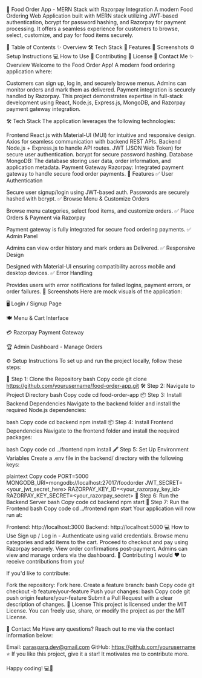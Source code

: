 🍔 Food Order App - MERN Stack with Razorpay Integration
A modern Food Ordering Web Application built with MERN stack utilizing JWT-based authentication, bcrypt for password hashing, and Razorpay for payment processing. It offers a seamless experience for customers to browse, select, customize, and pay for food items securely.

📌 Table of Contents
✨ Overview
🛠️ Tech Stack
🔮 Features
📸 Screenshots
⚙️ Setup Instructions
💻 How to Use
🤝 Contributing
📜 License
📧 Contact Me
✨ Overview
Welcome to the Food Order App! A modern food ordering application where:

Customers can sign up, log in, and securely browse menus.
Admins can monitor orders and mark them as delivered.
Payment integration is securely handled by Razorpay.
This project demonstrates expertise in full-stack development using React, Node.js, Express.js, MongoDB, and Razorpay payment gateway integration.

🛠️ Tech Stack
The application leverages the following technologies:

Frontend
React.js with Material-UI (MUI) for intuitive and responsive design.
Axios for seamless communication with backend REST APIs.
Backend
Node.js + Express.js to handle API routes.
JWT (JSON Web Token) for secure user authentication.
bcrypt for secure password hashing.
Database
MongoDB: The database storing user data, order information, and application metadata.
Payment Gateway
Razorpay: Integrated payment gateway to handle secure food order payments.
🔮 Features
✅ User Authentication

Secure user signup/login using JWT-based auth.
Passwords are securely hashed with bcrypt.
✅ Browse Menu & Customize Orders

Browse menu categories, select food items, and customize orders.
✅ Place Orders & Payment via Razorpay

Payment gateway is fully integrated for secure food ordering payments.
✅ Admin Panel

Admins can view order history and mark orders as Delivered.
✅ Responsive Design

Designed with Material-UI ensuring compatibility across mobile and desktop devices.
✅ Error Handling

Provides users with error notifications for failed logins, payment errors, or order failures.
📸 Screenshots
Here are mock visuals of the application:

🖥️ Login / Signup Page

🍽️ Menu & Cart Interface

💳 Razorpay Payment Gateway

🏆 Admin Dashboard - Manage Orders

⚙️ Setup Instructions
To set up and run the project locally, follow these steps:

🚀 Step 1: Clone the Repository
bash
Copy code
git clone https://github.com/yourusername/food-order-app.git
🛠️ Step 2: Navigate to Project Directory
bash
Copy code
cd food-order-app
📦 Step 3: Install Backend Dependencies
Navigate to the backend folder and install the required Node.js dependencies:

bash
Copy code
cd backend
npm install
📦 Step 4: Install Frontend Dependencies
Navigate to the frontend folder and install the required packages:

bash
Copy code
cd ../frontend
npm install
🖋️ Step 5: Set Up Environment Variables
Create a .env file in the backend/ directory with the following keys:

plaintext
Copy code
PORT=5000
MONGODB_URI=mongodb://localhost:27017/foodorder
JWT_SECRET=<your_jwt_secret_here>
RAZORPAY_KEY_ID=<your_razorpay_key_id>
RAZORPAY_KEY_SECRET=<your_razorpay_secret>
🚀 Step 6: Run the Backend Server
bash
Copy code
cd backend
npm start
🚀 Step 7: Run the Frontend
bash
Copy code
cd ../frontend
npm start
Your application will now run at:

Frontend: http://localhost:3000
Backend: http://localhost:5000
💻 How to Use
Sign up / Log in - Authenticate using valid credentials.
Browse menu categories and add items to the cart.
Proceed to checkout and pay using Razorpay securely.
View order confirmations post-payment.
Admins can view and manage orders via the dashboard.
🤝 Contributing
I would ❤️ to receive contributions from you!

If you'd like to contribute:

Fork the repository:
Fork here.
Create a feature branch:
bash
Copy code
git checkout -b feature/your-feature
Push your changes:
bash
Copy code
git push origin feature/your-feature
Submit a Pull Request with a clear description of changes.
📜 License
This project is licensed under the MIT License. You can freely use, share, or modify the project as per the MIT License.

📧 Contact Me
Have any questions? Reach out to me via the contact information below:

Email: parasgarg.dev@gmail.com
GitHub: https://github.com/yourusername
⭐️ If you like this project, give it a star! It motivates me to contribute more.

Happy coding! 💻🚀
